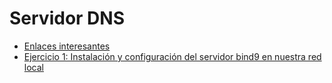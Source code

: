 # Servidor DNS

* [Enlaces interesantes](enlaces.md)
* [Ejercicio 1: Instalación y configuración del servidor bind9 en nuestra red local](ejercicio1.md)


